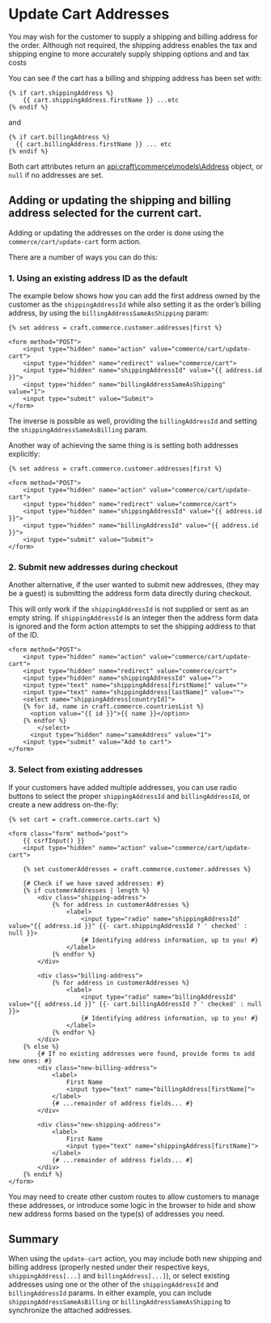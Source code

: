 # Update Cart Addresses

You may wish for the customer to supply a shipping and billing address for the order. Although not required, the shipping address enables the tax and shipping engine to more accurately supply shipping options and and tax costs

You can see if the cart has a billing and shipping address has been set with:

```twig
{% if cart.shippingAddress %}
    {{ cart.shippingAddress.firstName }} ...etc
{% endif %}
```
and
```twig
{% if cart.billingAddress %}
  {{ cart.billingAddress.firstName }} ... etc
{% endif %}
```

Both cart attributes return an <api:craft\commerce\models\Address> object, or `null` if no addresses are set.

## Adding or updating the shipping and billing address selected for the current cart.

Adding or updating the addresses on the order is done using the `commerce/cart/update-cart` form action.

There are a number of ways you can do this:

### 1. Using an existing address ID as the default

The example below shows how you can add the first address owned by the customer as the `shippingAddressId` while also setting it as the order’s billing address, by using the `billingAddressSameAsShipping` param:

```twig
{% set address = craft.commerce.customer.addresses|first %}

<form method="POST">
    <input type="hidden" name="action" value="commerce/cart/update-cart">
    <input type="hidden" name="redirect" value="commerce/cart">
    <input type="hidden" name="shippingAddressId" value="{{ address.id }}">
    <input type="hidden" name="billingAddressSameAsShipping" value="1">
    <input type="submit" value="Submit">
</form>
```

The inverse is possible as well, providing the `billingAddressId` and setting the `shippingAddressSameAsBilling` param.

Another way of achieving the same thing is is setting both addresses explicitly:

```twig
{% set address = craft.commerce.customer.addresses|first %}

<form method="POST">
    <input type="hidden" name="action" value="commerce/cart/update-cart">
    <input type="hidden" name="redirect" value="commerce/cart">
    <input type="hidden" name="shippingAddressId" value="{{ address.id }}">
    <input type="hidden" name="billingAddressId" value="{{ address.id }}">
    <input type="submit" value="Submit">
</form>
```

### 2. Submit new addresses during checkout

Another alternative, if the user wanted to submit new addresses, (they may be a guest) is submitting the address form data directly during checkout.

This will only work if the `shippingAddressId` is not supplied or sent as an empty string. If `shippingAddressId` is an integer then the address form data is ignored and the form action attempts to set the shipping address to that of the ID.

```twig
<form method="POST">
    <input type="hidden" name="action" value="commerce/cart/update-cart">
    <input type="hidden" name="redirect" value="commerce/cart">
    <input type="hidden" name="shippingAddressId" value="">
    <input type="text" name="shippingAddress[firstName]" value="">
    <input type="text" name="shippingAddress[lastName]" value="">
    <select name="shippingAddress[countryId]">
    {% for id, name in craft.commerce.countriesList %}
      <option value="{{ id }}">{{ name }}</option>
    {% endfor %}
        </select>
      <input type="hidden" name="sameAddress" value="1">
    <input type="submit" value="Add to cart">
</form>
```

### 3. Select from existing addresses

If your customers have added multiple addresses, you can use radio buttons to select the proper `shippingAddressId` and `billingAddressId`, or create a new address on-the-fly:

```twig
{% set cart = craft.commerce.carts.cart %}

<form class="form" method="post">
    {{ csrfInput() }}
    <input type="hidden" name="action" value="commerce/cart/update-cart">

    {% set customerAddresses = craft.commerce.customer.addresses %}

    {# Check if we have saved addresses: #}
    {% if customerAddresses | length %}
        <div class="shipping-address">
            {% for address in customerAddresses %}
                <label>
                    <input type="radio" name="shippingAddressId" value="{{ address.id }}" {{- cart.shippingAddressId ? ' checked' : null }}>
                    {# Identifying address information, up to you! #}
                </label>
            {% endfor %}
        </div>

        <div class="billing-address">
            {% for address in customerAddresses %}
                <label>
                    <input type="radio" name="billingAddressId" value="{{ address.id }}" {{- cart.billingAddressId ? ' checked' : null }}>
                    {# Identifying address information, up to you! #}
                </label>
            {% endfor %}
        </div>
    {% else %}
        {# If no existing addresses were found, provide forms to add new ones: #}
        <div class="new-billing-address">
            <label>
                First Name
                <input type="text" name="billingAddress[firstName]">
            </label>
            {# ...remainder of address fields... #}
        </div>

        <div class="new-shipping-address">
            <label>
                First Name
                <input type="text" name="shippingAddress[firstName]">
            </label>
            {# ...remainder of address fields... #}
        </div>
    {% endif %}
</form>
```

You may need to create other custom routes to allow customers to manage these addresses, or introduce some logic in the browser to hide and show new address forms based on the type(s) of addresses you need.

## Summary

When using the `update-cart` action, you may include both new shipping and billing address (properly nested under their respective keys, `shippingAddress[...]` and `billingAddress[...]`), or select existing addresses using one or the other of the `shippingAddressId` and `billingAddressId` params. In either example, you can include `shippingAddressSameAsBilling` or `billingAddressSameAsShipping` to synchronize the attached addresses.
